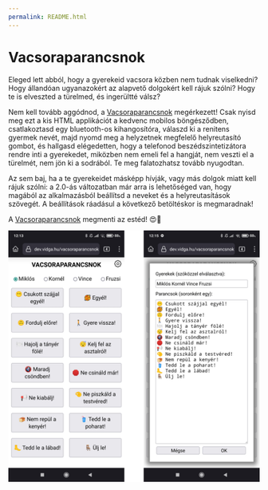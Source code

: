 ```yaml
---
permalink: README.html
---
```


# Vacsoraparancsnok

Eleged lett abból, hogy a gyerekeid vacsora közben nem tudnak viselkedni? Hogy
állandóan ugyanazokért az alapvető dolgokért kell rájuk szólni? Hogy te is
elveszted a türelmed, és ingerültté válsz?

Nem kell tovább aggódnod, a [Vacsoraparancsnok][] megérkezett! Csak nyisd meg ezt a
kis HTML applikációt a kedvenc mobilos böngésződben, csatlakoztasd egy
bluetooth-os kihangosítóra, válaszd ki a renitens gyermek nevét, majd nyomd meg
a helyzetnek megfelelő helyreutasító gombot, és hallgasd elégedetten, hogy a
telefonod beszédszintetizátora rendre inti a gyerekedet, miközben nem emeli fel
a hangját, nem veszti el a türelmét, nem jön ki a sodrából. Te meg falatozhatsz
tovább nyugodtan.

Az sem baj, ha a te gyerekeidet másképp hívják, vagy más dolgok miatt kell rájuk
szólni: a 2.0-ás változatban már arra is lehetőséged van, hogy magából az
alkalmazásból beállítsd a neveket és a helyreutasítások szövegét. A beállítások
ráadásul a következő betöltéskor is megmaradnak!

A [Vacsoraparancsnok][] megmenti az estéd! 😍🥐

<img src="screenshots.png" width="700" style="display:block; margin: 10px auto;">

[Vacsoraparancsnok]: https://dev.vidga.hu/vacsoraparancsnok
